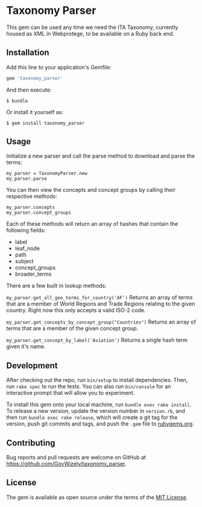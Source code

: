 # Taxonomy Parser

This gem can be used any time we need the ITA Taxonomy, currently housed as XML in Webprotege, to be available on a Ruby back end.

## Installation

Add this line to your application's Gemfile:

```ruby
gem 'taxonomy_parser'
```

And then execute:

    $ bundle

Or install it yourself as:

    $ gem install taxonomy_parser

## Usage

Initialize a new parser and call the parse method to download and parse the terms:

```
my_parser = TaxonomyParser.new
my_parser.parse
```

You can then view the concepts and concept groups by calling their respective methods:

```
my_parser.concepts
my_parser.concept_groups
```

Each of these methods will return an array of hashes that contain the following fields:

* label
* leaf_node
* path
* subject
* concept_groups
* broader_terms

There are a few built in lookup methods:

```my_parser.get_all_geo_terms_for_country('AF')```
Returns an array of terms that are a member of World Regions and Trade Regions relating to the given country.  Right now this only accepts a valid ISO-2 code.

```my_parser.get_concepts_by_concept_group("Countries")```
Returns an array of terms that are a member of the given concept group.

```my_parser.get_concept_by_label('Aviation')```
Returns a single hash term given it's name.


## Development

After checking out the repo, run `bin/setup` to install dependencies. Then, run `rake spec` to run the tests. You can also run `bin/console` for an interactive prompt that will allow you to experiment.

To install this gem onto your local machine, run `bundle exec rake install`. To release a new version, update the version number in `version.rb`, and then run `bundle exec rake release`, which will create a git tag for the version, push git commits and tags, and push the `.gem` file to [rubygems.org](https://rubygems.org).

## Contributing

Bug reports and pull requests are welcome on GitHub at https://github.com/GovWizely/taxonomy_parser.


## License

The gem is available as open source under the terms of the [MIT License](http://opensource.org/licenses/MIT).

